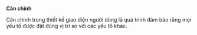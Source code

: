 **Căn chỉnh**

Căn chỉnh trong thiết kế giao diện người dùng là quá trình đảm bảo rằng mọi yếu tố được đặt đúng vị trí so với các yếu tố khác.
